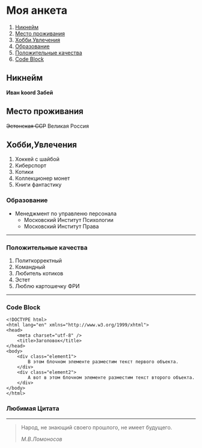 # Моя анкета
1. [Никнейм](#никнейм)
2. [Место проживания](#место-проживания)
3. [Хобби,Увлечения](#хоббиувлечения)
4. [Образование](#образование)
5. [Положительные качества](#положительные-качества)
6. [Code Block](#code-block)

## Никнейм

**Иван koord Забей**

## Место проживания

~~Эстонская ССР~~ 
Великая Россия

## Хобби,Увлечения
1. Хоккей с шайбой
2. Киберспорт
3. Котики
4. Коллекционер монет
5. Книги фантастику

### Образование
* Менеджмент по управленю персонала
    * Московский Институт Психологии
    * Московский Институт Права

---
### Положительные качества
1. Политкорректный
2. Командный 
3. Любитель котиков
4. Эстет
5. Люблю картошечку ФРИ

---
### Code Block
```
<!DOCTYPE html>
<html lang="en" xmlns="http://www.w3.org/1999/xhtml">
<head>
    <meta charset="utf-8" />
    <title>Заголовок</title>
</head>
<body>
    <div class="element1">
        В этом блочном элементе разместим текст первого объекта.
    </div>
    <div class="element2">
        А вот в этом блочном элементе разместим текст второго объекта.
    </div> 
</body>
</html>
```

### Любимая Цитата

---
>Народ, не знающий своего прошлого, не имеет будущего.
>
>*М.В.Ломоносов*

